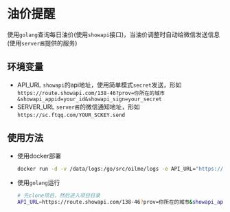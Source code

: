# 油价提醒
使用`golang`查询每日油价(使用`showapi`接口)，当油价调整时自动给微信发送信息(使用`server酱`提供的服务)

## 环境变量
- API_URL `showapi`的api地址，使用简单模式`secret`发送，形如`https://route.showapi.com/138-46?prov=你所在的城市&showapi_appid=your_id&showapi_sign=your_secret`
- SERVER_URL `server酱`的微信通知地址，形如`https://sc.ftqq.com/YOUR_SCKEY.send`

## 使用方法
- 使用docker部署
  ```bash
  docker run -d -v /data/logs:/go/src/oilme/logs -e API_URL="https://route.showapi.com/138-46?prov=你所在的城市&showapi_appid=your_id&showapi_sign=your_secret" -e SERVER_URL="https://sc.ftqq.com/YOUR_SCKEY.send" --name oilme erguotou/oilme
  ```
- 使用`golang`运行
  ```bash
  # 先clone项目，然后进入项目目录
  API_URL=https://route.showapi.com/138-46?prov=你所在的城市&showapi_appid=your_id&showapi_sign=your_secret SERVER_URL=https://sc.ftqq.com/YOUR_SCKEY.send go run bee.go
  ```
